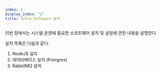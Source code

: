 ```yaml
---
index: 2
display_index: "2"
title: Infra Software 설치
---
```


이번 장에서는 시스템 운영에 필요한 소프트웨어 설치 및 설정에 관한 내용을 설명한다.

설치 목록은 다음과 같다.

1. NodeJS 설치
2. 데이터베이스 설치 (Postgres)
3. RabbitMQ 설치

